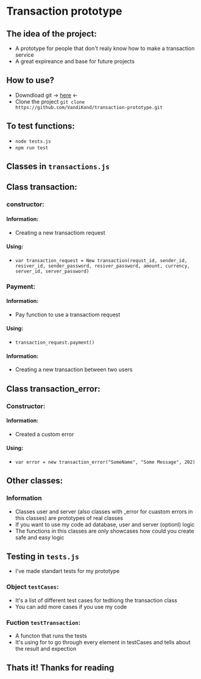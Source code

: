 # Transaction prototype

## The idea of the project:

- A prototype for people that don't realy know how to make a transaction service
- A great expireance and base for future projects

## How to use? 

- Downdload git -> [here](https://git-scm.com/book/en/v2/Getting-Started-Installing-Git) <-
- Clone the project `git clone https://github.com/VandiKond/transaction-prototype.git`

## To test functions:
- `node tests.js`
- `npm run test`

## Classes in `transactions.js`

## Class transaction:

### constructor:

####  Information:

- Creating a new transactiom request

#### Using:

- `var transaction_request = New transaction(requst_id, sender_id, resiver_id, sender_password, resiver_password, amount, currency, server_id, server_password)`

### Payment:

#### Information:

- Pay function to use a transactiom request

#### Using:

- `transaction_request.payment()`

#### Information:

- Creating a new transaction between two users

## Class transaction_error:

### Constructor:

#### Information:

- Created a custom error

#### Using:

- `var error = new transaction_error("SomeName", "Some Message", 202)`

## Other classes:

### Information

- Classes user and server (also classes with _error for cuastom errors in this classes) are prototypes of real classes
- If you want to use my code ad database, user and server (optionl) logic
- The functions in this classes are only showcases how could you create safe and easy logic

## Testing in `tests.js`

- I've made standart tests for my prototype

### Object `testCases`:

- It's a list of different test cases for tedtiong the transaction class
- You can add more cases if you use my code

### Fuction `testTransaction`:

- A functon that runs the tests
- It's using for to go through every element in testCases and tells about the result and expection

## Thats it! Thanks for reading 

